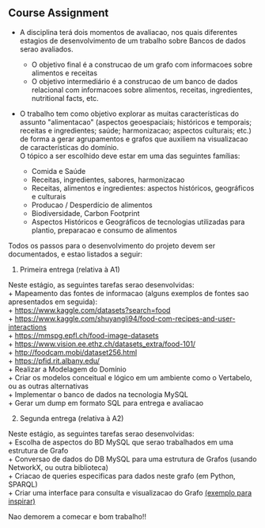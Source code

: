 ## Course Assignment

+ A disciplina terá dois momentos de avaliacao, nos quais diferentes estagios de desenvolvimento de um trabalho sobre Bancos de dados serao avaliados. 
    + O objetivo final é a construcao de um grafo com informacoes sobre alimentos e receitas
    + O objetivo intermediário é a construcao de um banco de dados relacional com informacoes sobre alimentos, receitas, ingredientes, nutritional facts, etc.

+ O trabalho tem como objetivo explorar as muitas características do assunto "alimentacao" (aspectos geoespaciais; históricos e temporais; receitas e ingredientes; saúde; harmonizacao; aspectos culturais; etc.) de forma a gerar agrupamentos e grafos que auxiliem na visualizacao de características do domínio.  
O tópico a ser escolhido deve estar em uma das seguintes famílias:

  + Comida e Saúde
  + Receitas, ingredientes, sabores, harmonizacao
  + Receitas, alimentos e ingredientes: aspectos históricos, geográficos e culturais
  + Producao / Desperdício de alimentos
  + Biodiversidade, Carbon Footprint
  + Aspectos Históricos e Geográficos de tecnologias utilizadas para plantio, preparacao e consumo de alimentos

Todos os passos para o desenvolvimento do projeto devem ser documentados, e estao listados a seguir:

1) Primeira entrega (relativa à A1) 

Neste estágio, as seguintes tarefas serao desenvolvidas:  
    + Mapeamento das fontes de informacao (alguns exemplos de fontes sao apresentados em seguida):  
        + https://www.kaggle.com/datasets?search=food  
        + https://www.kaggle.com/shuyangli94/food-com-recipes-and-user-interactions  
        + https://mmspg.epfl.ch/food-image-datasets  
        + https://www.vision.ee.ethz.ch/datasets_extra/food-101/  
        + http://foodcam.mobi/dataset256.html  
        + https://pfid.rit.albany.edu/  
    + Realizar a Modelagem do Domínio    
    + Criar os modelos conceitual e lógico em um ambiente como o Vertabelo, ou as outras alternativas  
    + Implementar o banco de dados na tecnologia MySQL  
    + Gerar um dump em formato SQL para entrega e avaliacao  

2) Segunda entrega (relativa à A2)  

Neste estágio, as seguintes tarefas serao desenvolvidas:   
    + Escolha de aspectos do BD MySQL que serao trabalhados em uma estrutura de Grafo  
    + Conversao de dados do DB MySQL para uma estrutura de Grafos (usando NetworkX, ou outra biblioteca)  
    + Criacao de queries especificas para dados neste grafo (em Python, SPARQL)  
    + Criar uma interface para consulta e visualizacao do Grafo [(exemplo para inspirar)](https://towardsdatascience.com/python-interactive-network-visualization-using-networkx-plotly-and-dash-e44749161ed7)  


Nao demorem a comecar e bom trabalho!!  


